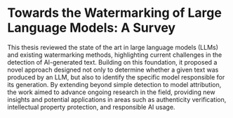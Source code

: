 # Towards the Watermarking of Large Language Models: A Survey
This thesis reviewed the state of the art in large language models (LLMs) and existing watermarking methods, highlighting current challenges in the detection of AI-generated text. Building on this foundation, it proposed a novel approach designed not only to determine whether a given text was produced by an LLM, but also to identify the specific model responsible for its generation. By extending beyond simple detection to model attribution, the work aimed to advance ongoing research in the field, providing new insights and potential applications in areas such as authenticity verification, intellectual property protection, and responsible AI usage.
